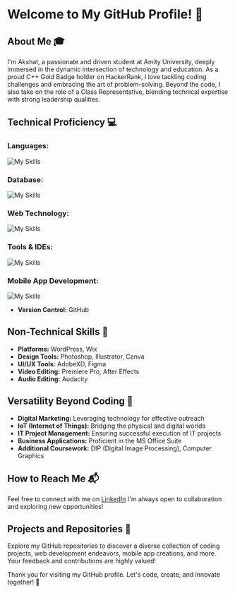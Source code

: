 # Welcome to My GitHub Profile! 👋

## About Me 🎓

I'm Akshat, a passionate and driven student at Amity University, deeply immersed in the dynamic intersection of technology and education. As a proud C++ Gold Badge holder on HackerRank, I love tackling coding challenges and embracing the art of problem-solving. Beyond the code, I also take on the role of a Class Representative, blending technical expertise with strong leadership qualities.

## Technical Proficiency 💻


 ### Languages: 
 ![My Skills](https://skillicons.dev/icons?i=java,c,cpp,python&theme=dark)

### Database:
![My Skills](https://skillicons.dev/icons?i=mysql&theme=dark)

### Web Technology:
  ![My Skills](https://skillicons.dev/icons?i=html,css,figma&theme=dark) 
  
### Tools & IDEs:
  ![My Skills](https://skillicons.dev/icons?i=vscode,idea,pycharm&theme=dark) 
### Mobile App Development: 
![My Skills](https://skillicons.dev/icons?i=flutter,dart,androidstudio,&theme=dark) 
- **Version Control:** GitHub

## Non-Technical Skills 🎨

- **Platforms:** WordPress, Wix
- **Design Tools:** Photoshop, Illustrator, Canva
- **UI/UX Tools:** AdobeXD, Figma
- **Video Editing:** Premiere Pro, After Effects
- **Audio Editing:** Audacity

## Versatility Beyond Coding 🚀

- **Digital Marketing:** Leveraging technology for effective outreach
- **IoT (Internet of Things):** Bridging the physical and digital worlds
- **IT Project Management:** Ensuring successful execution of IT projects
- **Business Applications:** Proficient in the MS Office Suite
- **Additional Coursework:** DIP (Digital Image Processing), Computer Graphics

## How to Reach Me 📬

Feel free to connect with me on [LinkedIn](https://www.linkedin.com/in/sriakshat5/) I'm always open to collaboration and exploring new opportunities!

## Projects and Repositories 🔗

Explore my GitHub repositories to discover a diverse collection of coding projects, web development endeavors, mobile app creations, and more. Your feedback and contributions are highly valued!

Thank you for visiting my GitHub profile. Let's code, create, and innovate together! 🚀

